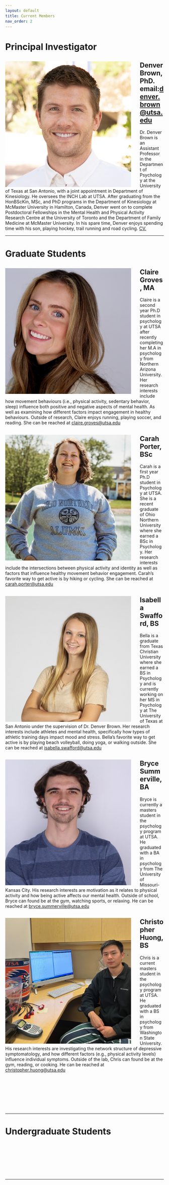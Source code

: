```yaml
---
layout: default
title: Current Members
nav_order: 2
---
```

# Principal Investigator
<div style="clear: both;">
  <div style="float: left; margin-right: 2em;">
    <img src="https://raw.githubusercontent.com/inchlab-utsa/inchlab-utsa.github.io/main/imgs/denverb.png" alt="" width="400" height="400">
  </div>
  <div>
    <h2>Denver Brown, PhD. email:<a href = "mailto: denver.brown@utsa.edu">denver.brown@utsa.edu</a></h2>
    <p>Dr. Denver Brown is an Assistant Professor in the Department of Psychology at the University of Texas at San Antonio, with a joint appointment in Department of Kinesiology. He oversees the INCH Lab at UTSA. After graduating from the HonBScKin, MSc, and PhD programs in the Department of Kinesiology at McMaster University in Hamilton, Canada, Denver went on to complete Postdoctoral Fellowships in the Mental Health and Physical Activity Research Centre at the University of Toronto and the Department of Family Medicine at McMaster University. In his spare time, Denver enjoys spending time with his son, playing hockey, trail running and road cycling. 
       <a href="https://inchlab-utsa.github.io/imgs/db_cv.pdf" target="_blank">CV.</a> </p>
  </div>
</div>

---
# Graduate Students


<div style="clear: both;">
  <div style="float: left; margin-right: 2em;">
    <img src="https://raw.githubusercontent.com/inchlab-utsa/inchlab-utsa.github.io/main/imgs/claireg.JPG" alt="" width="400" height="400">
  </div>
  <div>
    <h2>Claire Groves, MA</h2>
    <p>Claire is a second year Ph.D student in psychology at UTSA after recently completing her M.A in psychology from Northern Arizona University. Her research interests include how movement behaviours (i.e., physical activity, sedentary behavior, sleep) influence both positive and negative aspects of mental health. As well as examining how different factors impact engagement in healthy behaviours. Outside of research, Claire enjoys running, playing soccer, and reading. She can be reached at <a href = "mailto: claire.groves@utsa.edu">claire.groves@utsa.edu</a></p>
  </div>
</div>




<div style="clear: both;">
  <div style="float: left; margin-right: 2em;">
    <img src="https://raw.githubusercontent.com/inchlab-utsa/inchlab-utsa.github.io/main/imgs/carahp.JPG" alt="" width="400" height="400">
  </div>
  <div>
    <h2>Carah Porter, BSc</h2>
    <p>Carah is a first year Ph.D student in Psychology at UTSA.  She is a recent graduate of Ohio Northern University where she earned a BSc in Psychology. Her research interests include the intersections between physical activity and identity as well as factors that influence healthy movement behavior engagement. Carah’s favorite way to get active is by hiking or cycling. She can be reached at <a href = "mailto: carah.porter@utsa.edu">carah.porter@utsa.edu</a></p>
  </div>
</div>
















<div style="clear: both;">
  <div style="float: left; margin-right: 2em;">
    <img src="https://raw.githubusercontent.com/inchlab-utsa/inchlab-utsa.github.io/main/imgs/bellas.jpeg" alt="" width="400" height="400">
  </div>
  <div>
    <h2>Isabella Swafford, BS</h2>
    <p>Bella is a graduate from Texas Christian University where she earned a BS in Psychology and is currently working on her MS in Psychology at The University of Texas at San Antonio under the supervision of Dr. Denver Brown. Her research interests include athletes and mental health, specifically how types of athletic training days impact mood and stress. Bella’s favorite way to get active is by playing beach volleyball, doing yoga, or walking outside. She can be reached at <a href = "mailto: isabella.swafford@utsa.edu">isabella.swafford@utsa.edu</a></p>
  </div>
</div>





<div style="clear: both;">
  <div style="float: left; margin-right: 2em;">
    <img src="https://raw.githubusercontent.com/inchlab-utsa/inchlab-utsa.github.io/main/imgs/bryces.jpg" alt="" width="400" height="400">
  </div>
  <div>
    <h2>Bryce Summerville, BA</h2>
    <p>Bryce is currently a masters student in the psychology program at UTSA. He graduated with a BA in psychology from The University of Missouri-Kansas City. His research interests are motivation as it relates to physical activity and how being active affects our mental health. Outside of school, Bryce can found be at the gym, watching sports, or relaxing.  He can be reached at <a href = "mailto: bryce.summerville@utsa.edu">bryce.summerville@utsa.edu</a></p>
  </div>
</div>






<div style="clear: both;">
  <div style="float: left; margin-right: 2em;">
    <img src="https://raw.githubusercontent.com/inchlab-utsa/inchlab-utsa.github.io/main/imgs/chrish.jpg" alt="" width="400" height="400">
  </div>
  <div>
    <h2>Christopher Huong, BS</h2>
    <p>Chris is a current masters student in the psychology program at UTSA. He graduated with a BS in psychology from Washington State University. His research interests are investigating the network structure of depressive symptomatology, and how different factors (e.g., physical activity levels) influence individual symptoms. Outside of the lab, Chris can found be at the gym, reading, or cooking. He can be reached at <a href = "mailto: christopher.huong@utsa.edu">christopher.huong@utsa.edu</a></p>
  </div>
</div>












<br/><br/>
<br/><br/>
<br/><br/>


---
# Undergraduate Students





<br/><br/>
<br/><br/>
<br/><br/>

---
